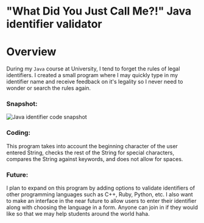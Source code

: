 # "What Did You Just Call Me?!" Java identifier validator

# Overview

During my `Java` course at University, I tend to forget the rules of legal identifiers. I created a small program where I may quickly type in my identifier name and receive feedback on it's legality so I never need to wonder or search the rules again.

### Snapshot:

![Java identifier code snapshot](https://i.imgur.com/6jcpJVw.png)

### Coding:

This program takes into account the beginning character of the user entered String, checks the rest of the String for special characters, compares the String against keywords, and does not allow for spaces.

### Future:

I plan to expand on this program by adding options to validate identifiers of other programming languages such as C++, Ruby, Python, etc.
I also want to make an interface in the near future to allow users to enter their identifier along with choosing the language in a form. Anyone can join in if they would like so that we may help students around the world haha.
